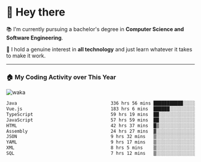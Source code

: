 # 🤖 Hey there

📚 I'm currently pursuing a bachelor's degree in **Computer Science and Software Engineering**.

🚀 I hold a genuine interest in **all technology** and just learn whatever it takes to make it work. 

---

### 🏠 My Coding Activity over This Year

![waka](https://wakatime.com/share/@9e458da8-a03c-4213-8e4b-1218d92d8f20/fb6cf146-3e76-4c0e-b99c-52117daccc34.svg)

<!--START_SECTION:waka-->

```txt
Java                                   336 hrs 56 mins ███████████░░░░░░░░░░░░░░   44.31 %
Vue.js                                 183 hrs 6 mins  ██████░░░░░░░░░░░░░░░░░░░   24.08 %
TypeScript                             59 hrs 19 mins  ██░░░░░░░░░░░░░░░░░░░░░░░   07.80 %
JavaScript                             57 hrs 59 mins  ██░░░░░░░░░░░░░░░░░░░░░░░   07.63 %
HTML                                   42 hrs 37 mins  █▒░░░░░░░░░░░░░░░░░░░░░░░   05.60 %
Assembly                               24 hrs 27 mins  ▓░░░░░░░░░░░░░░░░░░░░░░░░   03.22 %
JSON                                   9 hrs 32 mins   ▒░░░░░░░░░░░░░░░░░░░░░░░░   01.25 %
YAML                                   9 hrs 17 mins   ▒░░░░░░░░░░░░░░░░░░░░░░░░   01.22 %
XML                                    8 hrs 5 mins    ▒░░░░░░░░░░░░░░░░░░░░░░░░   01.06 %
SQL                                    7 hrs 12 mins   ▒░░░░░░░░░░░░░░░░░░░░░░░░   00.95 %
```

<!--END_SECTION:waka-->